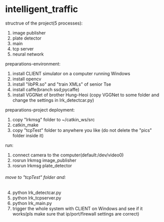 # intelligent_traffic
structrue of the project(5 processes):
1.	image publisher
2.	plate detector
3.	main
4.	tcp server
5.	neural network

preparations-environment:
1.	install CLIENT simulator on a computer running Windows
2.	install opencv
3.	install "libPR.so" and "train XMLs" of senior Tse
4.	install caffe(branch ssd;pycaffe)
5.	install VGGNet of brother Hung-Heoi (copy VGGNet to some folder and change the settings in lrk_detectcar.py)

preparations-project deployment:
1.	copy "lrkmsg" folder to ~/catkin_ws/src
2.	catkin_make
3.	copy "tcpTest" folder to anywhere you like (do not delete the "pics" folder inside it)

run:
1.	connect camera to the computer(default:/dev/video0)
2.	rosrun lrkmsg image_publisher
3.	rosrun lrkmsg plate_detector
###### move to "tcpTest" folder and:
4.	python lrk_detectcar.py
5.	python lrk_tcpserver.py
6.	python lrk_main.py
7.	trigger the whole system with CLIENT on Windows and see if it works(pls make sure that ip/port/firewall settings are correct)
